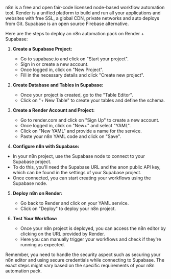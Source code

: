 n8n is a free and open fair-code licensed node-based workflow automation tool. Render is a unified platform to build and run all your applications and websites with free SSL, a global CDN, private networks and auto deploys from Git. Supabase is an open source Firebase alternative.

Here are the steps to deploy an n8n automation pack on Render + Supabase:

1. **Create a Supabase Project:**
   - Go to supabase.io and click on "Start your project".
   - Sign in or create a new account.
   - Once logged in, click on "New Project".
   - Fill in the necessary details and click "Create new project".

2. **Create Database and Tables in Supabase:**
   - Once your project is created, go to the "Table Editor".
   - Click on "+ New Table" to create your tables and define the schema.

3. **Create a Render Account and Project:**
   - Go to render.com and click on "Sign Up" to create a new account.
   - Once logged in, click on "New+" and select "YAML".
   - Click on "New YAML" and provide a name for the service.
   - Paste your n8n YAML code and click on "Save".

4. **Configure n8n with Supabase:**
  - In your n8n project, use the Supabase node to connect to your Supabase project.
  - To do this, you'll need the Supabase URL and the anon public API key, which can be found in the settings of your Supabase project.
  - Once connected, you can start creating your workflows using the Supabase node.

5. **Deploy n8n on Render:**
   - Go back to Render and click on your YAML service.
   - Click on "Deploy" to deploy your n8n project.

6. **Test Your Workflow:**
   - Once your n8n project is deployed, you can access the n8n editor by clicking on the URL provided by Render.
   - Here you can manually trigger your workflows and check if they're running as expected.

Remember, you need to handle the security aspect such as securing your n8n editor and using secure credentials while connecting to Supabase. The exact steps might vary based on the specific requirements of your n8n automation pack.